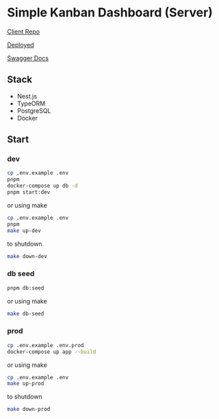 # Simple Kanban Dashboard (Server)

[Client Repo](https://github.com/leendrew/kanban-client-react)

[Deployed](https://kanban-server-nest.onrender.com)

[Swagger Docs](https://kanban-server-nest.onrender.com/docs)

## Stack

- Nest.js
- TypeORM
- PostgreSQL
- Docker

## Start

### dev

```bash
cp .env.example .env
pnpm
docker-compose up db -d
pnpm start:dev
```

or using make

```bash
cp .env.example .env
pnpm
make up-dev
```

to shutdown

```bash
make down-dev
```

### db seed

```bash
pnpm db:seed
```

or using make

```bash
make db-seed
```

### prod

```bash
cp .env.example .env.prod
docker-compose up app --build
```

or using make

```bash
cp .env.example .env
make up-prod
```

to shutdown

```bash
make down-prod
```
